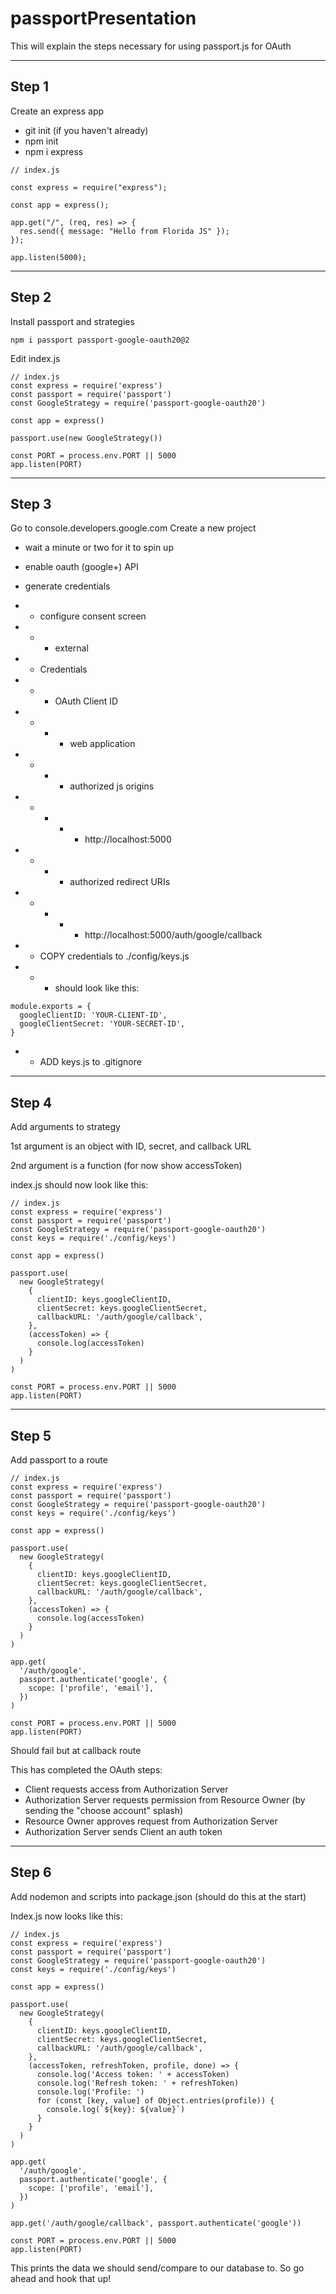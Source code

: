 # passportPresentation

This will explain the steps necessary for using passport.js for OAuth

---

## Step 1

Create an express app

- git init (if you haven't already)
- npm init
- npm i express

```
// index.js

const express = require("express");

const app = express();

app.get("/", (req, res) => {
  res.send({ message: "Hello from Florida JS" });
});

app.listen(5000);
```

---

## Step 2

Install passport and strategies

`npm i passport passport-google-oauth20@2`

Edit index.js

```
// index.js
const express = require('express')
const passport = require('passport')
const GoogleStrategy = require('passport-google-oauth20')

const app = express()

passport.use(new GoogleStrategy())

const PORT = process.env.PORT || 5000
app.listen(PORT)
```

---

## Step 3

Go to console.developers.google.com
Create a new project

- wait a minute or two for it to spin up
- enable oauth (google+) API
- generate credentials
- - configure consent screen
- - - external
- - Credentials
- - - OAuth Client ID
- - - - web application
- - - - authorized js origins
- - - - - http://localhost:5000
- - - - authorized redirect URIs
- - - - - http://localhost:5000/auth/google/callback

- - COPY credentials to ./config/keys.js
- - - should look like this:

```
module.exports = {
  googleClientID: 'YOUR-CLIENT-ID',
  googleClientSecret: 'YOUR-SECRET-ID',
}
```

- - ADD keys.js to .gitignore

---

## Step 4

Add arguments to strategy

1st argument is an object with ID, secret, and callback URL

2nd argument is a function (for now show accessToken)

index.js should now look like this:

```
// index.js
const express = require('express')
const passport = require('passport')
const GoogleStrategy = require('passport-google-oauth20')
const keys = require('./config/keys')

const app = express()

passport.use(
  new GoogleStrategy(
    {
      clientID: keys.googleClientID,
      clientSecret: keys.googleClientSecret,
      callbackURL: '/auth/google/callback',
    },
    (accessToken) => {
      console.log(accessToken)
    }
  )
)

const PORT = process.env.PORT || 5000
app.listen(PORT)
```

---

## Step 5

Add passport to a route

```
// index.js
const express = require('express')
const passport = require('passport')
const GoogleStrategy = require('passport-google-oauth20')
const keys = require('./config/keys')

const app = express()

passport.use(
  new GoogleStrategy(
    {
      clientID: keys.googleClientID,
      clientSecret: keys.googleClientSecret,
      callbackURL: '/auth/google/callback',
    },
    (accessToken) => {
      console.log(accessToken)
    }
  )
)

app.get(
  '/auth/google',
  passport.authenticate('google', {
    scope: ['profile', 'email'],
  })
)

const PORT = process.env.PORT || 5000
app.listen(PORT)
```

Should fail but at callback route

This has completed the OAuth steps:

- Client requests access from Authorization Server
- Authorization Server requests permission from Resource Owner (by sending the "choose account" splash)
- Resource Owner approves request from Authorization Server
- Authorization Server sends Client an auth token

---

## Step 6

Add nodemon and scripts into package.json (should do this at the start)

Index.js now looks like this:
```
// index.js
const express = require('express')
const passport = require('passport')
const GoogleStrategy = require('passport-google-oauth20')
const keys = require('./config/keys')

const app = express()

passport.use(
  new GoogleStrategy(
    {
      clientID: keys.googleClientID,
      clientSecret: keys.googleClientSecret,
      callbackURL: '/auth/google/callback',
    },
    (accessToken, refreshToken, profile, done) => {
      console.log('Access token: ' + accessToken)
      console.log('Refresh token: ' + refreshToken)
      console.log('Profile: ')
      for (const [key, value] of Object.entries(profile)) {
        console.log(`${key}: ${value}`)
      }
    }
  )
)

app.get(
  '/auth/google',
  passport.authenticate('google', {
    scope: ['profile', 'email'],
  })
)

app.get('/auth/google/callback', passport.authenticate('google'))

const PORT = process.env.PORT || 5000
app.listen(PORT)
```

This prints the data we should send/compare to our database to. So go ahead and hook that up!
 